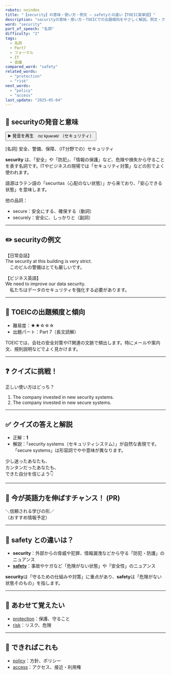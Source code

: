 ```yaml
---
robots: noindex
title: "【security】の意味・使い方・例文 ― safetyとの違い【TOEIC英単語】"
description: "securityの意味・使い方・TOEICでの出題傾向をやさしく解説。例文・クイズ付きでsafetyとの違いもわかりやすく学べます。"
word: "security"
part_of_speech: "名詞"
difficulty: "2"
tags:
  - 名詞
  - Part7
  - フォーマル
  - IT
  - 会議
compared_word: "safety"
related_words:
  - "protection"
  - "risk"
next_words:
  - "policy"
  - "access"
last_update: "2025-05-04"
---
```


## 🔰 securityの発音と意味

<button class="play-audio" onclick="playTTS('security')">
  <span class="play-audio-main">
    ▶️ 発音を再生　/sɪˈkjʊərəti/
  </span>
  <span class="play-audio-sub">
    （セキュリティ）
  </span>
</button>

[名詞] 安全、警備、保障、（IT分野での）セキュリティ

**security** は、「安全」や「防犯」、「情報の保護」など、危険や損失から守ることを表す名詞です。ITやビジネスの現場では「セキュリティ対策」などの形でよく使われます。

語源はラテン語の「securitas（心配のない状態）」から来ており、「安心できる状態」を意味します。

他の品詞：  
- secure：安全にする、確保する（動詞）
- securely：安全に、しっかりと（副詞）

---

## ✏️ securityの例文

【日常会話】  
The security at this building is very strict.  
　このビルの警備はとても厳しいです。

【ビジネス英語】  
We need to improve our data security.  
　私たちはデータのセキュリティを強化する必要があります。

---

## 🎯 TOEICの出題頻度と傾向

- 難易度：★★☆☆☆
- 出題パート：Part 7（長文読解）

TOEICでは、会社の安全対策やIT関連の文脈で頻出します。特にメールや案内文、規則説明などでよく見かけます。

---

## ❓ クイズに挑戦！

正しい使い方はどっち？

1. The company invested in new security systems.  
2. The company invested in new secure systems.

---

## ✅ クイズの答えと解説

- 正解：**1**
- 解説：「security systems（セキュリティシステム）」が自然な表現です。「secure systems」は形容詞でやや意味が異なります。

少し迷ったあなたも、  
カンタンだったあなたも、  
できた自分を信じよう👇️

---

## 🚀 今が英語力を伸ばすチャンス！ (PR)

<div class="info-center">
＼信頼される学びの形／<br>  
（おすすめ情報予定）
</div>

---

## 🤔  safety との違いは？

- **security**：外部からの脅威や犯罪、情報漏洩などから守る「防犯・防護」のニュアンス
- **[safety](/word/safety)**：事故やケガなど「危険がない状態」や「安全性」のニュアンス

**security**は「守るための仕組みや対策」に重点があり、**safety**は「危険がない状態そのもの」を指します。

---

## 🧩 あわせて覚えたい

- [protection](/word/protection)：保護、守ること
- [risk](/word/risk)：リスク、危険

---

## 📖 できればこれも

- [policy](/word/policy)：方針、ポリシー
- [access](/word/access)：アクセス、接近・利用権

<!-- cvid: aid49_bid44 -->
